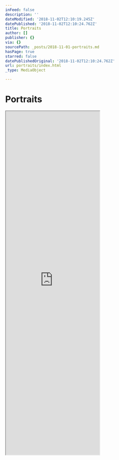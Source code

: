 ```yaml
---
inFeed: false
description: ''
dateModified: '2018-11-02T12:10:19.245Z'
datePublished: '2018-11-02T12:10:24.762Z'
title: Portraits
author: []
publisher: {}
via: {}
sourcePath: _posts/2018-11-01-portraits.md
hasPage: true
starred: false
datePublishedOriginal: '2018-11-02T12:10:24.762Z'
url: portraits/index.html
_type: MediaObject

---
```

# Portraits

<iframe src="https://the-grid.github.io/ed-userhtml/?g=eJytV-tu2zYU_q-nOFOwwWkt2XKSrvMN3bJuWH-0BVZsGIb9oCTa4kyRAkkl9gI_0J5jL7ZDUpIV1-2aLjYSy-T5zuXjudDzL75_c_3ut7cvoTAlXwbz9oOSfBkE85IaAoKUdBHeMHpbSWVCyKQwVJhFeMtyUyxyesMyGrkvQ2CCGUZ4pDPC6SIJUZk2O06XwRO4S-U20uwvJtZTSKXKqYpwaR-kMt_B3Qr1RitSMr6bwi9U5USQIWgidKSpYqsZlEStmZiO90Fc7n7mLKca7nKmK04QIqSg-4CVa7i7ocow9CAinK3FFEqW55zO9kEwegIeWMhbFwlhgip4Mgpi3a5Hh_W7ANDq1kc3hWQ8HlfbGS5WUmOgEnUryolhN3TmRJ2DQGojZ4E395puDXwFlUKeZK0hrY2RQjuTdnEIsbAi1lRWKy3VFLUz5FjdN0RSLXltnCEjqylcjb-0z41v3iYCSJ47hpNn3lXvVOQg0WTiFzPJraHbgnmFjvxbytaFsWfD824RD4yisuceZxSeR-PQOH6mgRLtFDTnqUjOao17cFFt3d-4JeJtEwmYgkLoYvZchBiOW1TWvCOmY0R5j8YnTDjl3lBr4o2AQuLhDwFJAAIpJ9kGUvy3VrIWuQ8bGTMF7nJmDKeQMgOa0sgUKLMuuoOZNqqcM_6Lc-mgLmpYVOuUDMZD946fn7feXJPKx2uDsVpNd84ed7aa2Pcx1VdNirUHidRDMjnOu346pBJ5LJ1kLyMwW12CWLNtJWTUJ1aTm3WZYlTOr0EyugBqsnN_AG7nEx2ePNhhl4xdZrzDs8-l0aO05pziJxM5lq-RypcJ7n2oPIomZVvS2tCv-rlv07Fx5_3DO0vT9ER2NcXVdRcmOHaEKOUy2xwXwrHSfmVghDHJbIPATMJAPppIZ18n9t3y8gOxfAIRrCQukywZK5JTB8dyTTcMT7bdjmynnoIVmJ3cz2tFvMdJfKWtzIewH8agZy9azRu6WynEaeicWilZwp2sSMYMshZf7sEdd28t2Tsl_wfsS12XBNNFgc4UpUIPIaf4hKz7hLbJaRl7UdKcEZCC7xpRDC-HQa-vX9i2fu586PfkYVOx_VxPqq11YT5qxtp85Ifl3A4xOzNzdgMZJ1ovwhMTJTwS6eaYJQE3Afq7hyoMlwmM4HI-wl0nZeecVtkiLIyp9HQ0qgrGOav-lIXQUsRSreN6M8IhWtZKkR1RZmTntyIMC-xXlI1fvf0xBBdGM8untmO854Q3bxGN9ebjM-OYPGYcr4j45--HBeIgjxLJxWNG8q3IFb0FN_gw46-V1HjvMcxkBYaGCfuwKP9T3aMwcPmoDBi2sWUK17UusOPoB0Z8DD-OkLTytsJDlMw4yzb4ldfaBzyIkvNw-dUZWvnmcjYfkWUPZak8jTqArjyotTlPVUttE0VvFPtJ7IPRFRGtHZwRPTM48hQKOkvOEDYeFF7CA2CTz4Nd9GEdi9hBWWWWwQ3BxmvlfhI53cICcGrZVtdwctjC61CwqkXmBliPNeH77UkMPF2A8PeoDnrPt4-C38f25BqkdZ_NmgffpxGXy6wu0Ui8puYlp_ZRf7e7tlS9xlE16EojPG-x9t7yKUhLtAOxFQwELBujMadibQp06j6Ze8BXJz2H5FjiHnzvLmQKBgx3xjNgiLgngEtPn_rI7cvv_c7-iF1exs0tB8Gh_RUVzpztU1ptuKd12h2rMWtjdqwcrcWKoqEM-QB_KQqHEHperLXGr0OgUXLCRXcHa3x0Fu7LHxzALOrszPzQbrIXH_28nq-kxDJ0K-0jjnT7Mxj-BViT6YM" height="1100" style=""></iframe>